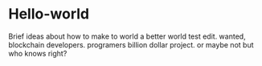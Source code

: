 # Hello-world
Brief ideas about how to make to world a better world
test edit.
wanted, blockchain developers. programers
billion dollar project. or maybe not but who knows right?

